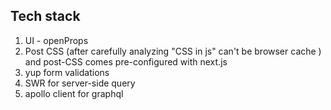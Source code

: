 ## Tech stack

1. UI - openProps
2. Post CSS (after carefully analyzing "CSS in js" can't be browser cache ) and post-CSS comes pre-configured with next.js
3. yup form validations
4. SWR for server-side query
5. apollo client for graphql
